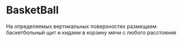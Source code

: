 # BasketBall
На определяемых вертикальных поверхностях размещаем баскетбольный щит и кидаем в корзину мячи с любого расстояния
